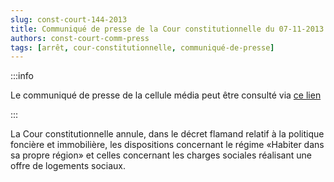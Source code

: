 ```yaml
---   
slug: const-court-144-2013
title: Communiqué de presse de la Cour constitutionnelle du 07-11-2013
authors: const-court-comm-press
tags: [arrêt, cour-constitutionnelle, communiqué-de-presse]
---
```


:::info

Le communiqué de presse de la cellule média peut être consulté via [ce lien](https://www.const-court.be/public/f/2013/2013-144f-info.pdf) 

:::

La Cour constitutionnelle annule, dans le décret flamand relatif à la politique foncière et immobilière, les dispositions concernant le régime «Habiter dans sa propre région» et celles concernant les charges sociales réalisant une offre de logements sociaux.
